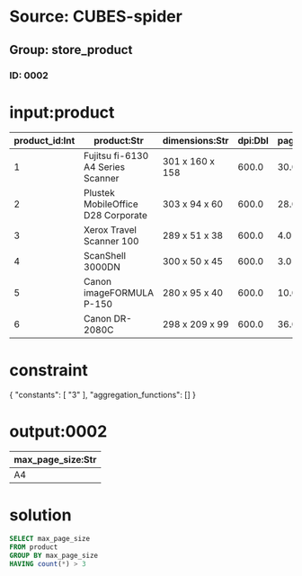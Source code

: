 # Source: CUBES-spider
## Group: store_product
### ID: 0002

# input:product

| product_id:Int | product:Str | dimensions:Str | dpi:Dbl | pages_per_minute_color:Dbl | max_page_size:Str | interface:Str |
|---|---|---|---|---|---|---|
| 1 | Fujitsu fi-6130 A4 Series Scanner | 301 x 160 x 158 | 600.0 | 30.0 | A4 | USB 2.0 |
| 2 | Plustek MobileOffice D28 Corporate | 303 x 94 x 60 | 600.0 | 28.0 | A4 | USB 2.0 |
| 3 | Xerox Travel Scanner 100 | 289 x 51 x 38 | 600.0 | 4.0 | A4 | USB 2.0 |
| 4 | ScanShell 3000DN | 300 x 50 x 45 | 600.0 | 3.0 | A4 | USB 2.0 |
| 5 | Canon imageFORMULA P-150 | 280 x 95 x 40 | 600.0 | 10.0 | 216mm x 356mm | USB 2.0 |
| 6 | Canon DR-2080C | 298 x 209 x 99 | 600.0 | 36.0 | 216mm x 355mm | USB 2.0 |

# constraint

{
  "constants": [
    "3"
  ],
  "aggregation_functions": []
}

# output:0002

| max_page_size:Str |
|---|
| A4 |

# solution

```sql
SELECT max_page_size
FROM product
GROUP BY max_page_size
HAVING count(*) > 3
```
